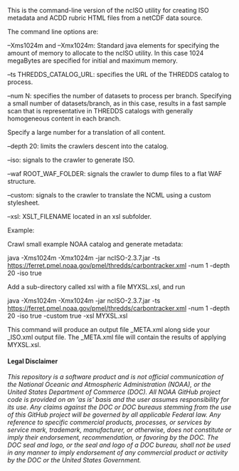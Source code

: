This is the command-line version of the ncISO utility for creating ISO metadata and ACDD rubric HTML files from a netCDF data source.

The command line options are:

–Xms1024m and –Xmx1024m: Standard java elements for specifying the amount of memory to allocate to the ncISO utility. In this case 1024 megaBytes are specified for initial and maximum memory.


–ts THREDDS_CATALOG_URL: specifies the URL of the THREDDS catalog to process.


–num N: specifies the number of datasets to process per branch. Specifying a small number of datasets/branch, as in this case, results in a fast sample scan that is representative in THREDDS catalogs with generally homogeneous content in each branch. 

Specify a large number for a translation of all content.


–depth 20: limits the crawlers descent into the catalog.


–iso: signals to the crawler to generate ISO.


–waf ROOT_WAF_FOLDER: signals the crawler to dump files to a flat WAF structure.


–custom: signals to the crawler to translate the NCML using a custom stylesheet.


–xsl: XSLT_FILENAME located in an xsl subfolder.


Example: 

Crawl small example NOAA catalog and generate metadata: 

java -Xms1024m -Xmx1024m -jar ncISO-2.3.7.jar -ts https://ferret.pmel.noaa.gov/pmel/thredds/carbontracker.xml -num 1 -depth 20 -iso true

Add a sub-directory called xsl with a file MYXSL.xsl, and run

java -Xms1024m -Xmx1024m -jar ncISO-2.3.7.jar -ts https://ferret.pmel.noaa.gov/pmel/thredds/carbontracker.xml -num 1 -depth 20 -iso true -custom true -xsl MYXSL.xsl

This command will produce an output file _META.xml along side your _ISO.xml output file. The _META.xml file will contain the results of applying MYXSL.xsl.

#### Legal Disclaimer
*This repository is a software product and is not official communication
of the National Oceanic and Atmospheric Administration (NOAA), or the
United States Department of Commerce (DOC). All NOAA GitHub project
code is provided on an 'as is' basis and the user assumes responsibility
for its use. Any claims against the DOC or DOC bureaus stemming from
the use of this GitHub project will be governed by all applicable Federal
law. Any reference to specific commercial products, processes, or services
by service mark, trademark, manufacturer, or otherwise, does not constitute
or imply their endorsement, recommendation, or favoring by the DOC.
The DOC seal and logo, or the seal and logo of a DOC bureau, shall not
be used in any manner to imply endorsement of any commercial product
or activity by the DOC or the United States Government.*

